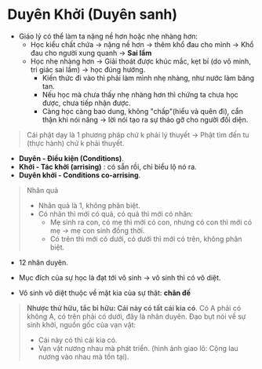 # Duyên Khởi (Duyên sanh)
+ Giáo lý có thể làm ta nặng nề hơn hoặc nhẹ nhàng hơn:
  + Học kiểu chất chứa $\to$ nặng nề hơn $\to$ thêm khổ đau cho mình $\to$ Khổ đau cho người xung quanh $\to$ **Sai lầm**
  + Học nhẹ nhàng hơn $\to$ Giải thoát được khúc mắc, kẹt bí (do vô minh, tri giác sai lầm) $\to$ học đúng hướng.
    + Kiến thức đi vào thì phải làm mình nhẹ nhàng, như nước làm băng tan. 
    + Nếu học mà chưa thấy nhẹ nhàng hơn thì chứng ta chưa học được, chưa tiếp nhận được. 
    + Càng học càng bao dung, không "chấp"(hiểu và quên đi), cẩn thận khi nói năng $\to$ lời nói tạo ra sự tháo gỡ cho người đối diện.

  
> Cái phật dạy là 1 phương pháp chứ k phải lý thuyết $\to$ Phật tìm đến tu (thực hành) chứ k phải thuyết.

+ **Duyên - Điều kiện (Conditions)**.
+ **Khởi - Tác khởi (arrising)** : có sẵn rồi, chỉ biểu lộ nó ra. 
+ **Duyên khởi - Conditions co-arrising**.

> Nhân quả
>   + Nhân quả là 1, không phân biệt. 
>   + Có nhân thì mới có quả, có quả thì mới có nhân:
>       + Mẹ sinh ra con, có mẹ thì mới có con, nhưng có con thì mới có mẹ $\to$ mẹ con sinh đồng thời. 
>       + Có trên thì mới có dưới, có dưới thì mới có trên, không phân biệt. 

+ 12 nhân duyên.

+ Mục đích của sự học là đạt tới vô sinh $\to$ vô sinh thì có vô diệt. 
+ Vô sinh vô diệt thuộc về mặt kia của sự thât: **chân đế**

> **Nhược thử hữu, tắc bỉ hữu: Cái này có tất cái kia có**. Có A phải có không A, có trên phải có dưới, đây là nhân duyên.
> Đạo bụt nói về sự sinh khởi, nguồn gốc của vạn vật:
>   + Cái này có thì cái kia có.
>   + Vạn vật nương nhau mà phát triển. (hình ảnh giao lô: Cộng lau nương vào nhau mà tồn tại). 
